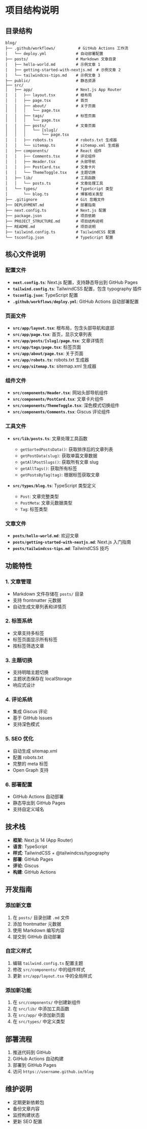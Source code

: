 # 项目结构说明

## 目录结构

```
blog/
├── .github/workflows/          # GitHub Actions 工作流
│   └── deploy.yml             # 自动部署配置
├── posts/                     # Markdown 文章目录
│   ├── hello-world.md         # 示例文章 1
│   ├── getting-started-with-nextjs.md  # 示例文章 2
│   └── tailwindcss-tips.md    # 示例文章 3
├── public/                    # 静态资源
├── src/
│   ├── app/                   # Next.js App Router
│   │   ├── layout.tsx         # 根布局
│   │   ├── page.tsx           # 首页
│   │   ├── about/             # 关于页面
│   │   │   └── page.tsx
│   │   ├── tags/              # 标签页面
│   │   │   └── page.tsx
│   │   ├── posts/             # 文章页面
│   │   │   └── [slug]/
│   │   │       └── page.tsx
│   │   ├── robots.ts          # robots.txt 生成器
│   │   └── sitemap.ts         # sitemap.xml 生成器
│   ├── components/            # React 组件
│   │   ├── Comments.tsx       # 评论组件
│   │   ├── Header.tsx         # 头部导航
│   │   ├── PostCard.tsx       # 文章卡片
│   │   └── ThemeToggle.tsx    # 主题切换
│   ├── lib/                   # 工具函数
│   │   └── posts.ts           # 文章处理工具
│   └── types/                 # TypeScript 类型
│       └── blog.ts            # 博客相关类型
├── .gitignore                 # Git 忽略文件
├── DEPLOYMENT.md              # 部署指南
├── next.config.ts             # Next.js 配置
├── package.json               # 项目依赖
├── PROJECT_STRUCTURE.md       # 项目结构说明
├── README.md                  # 项目说明
├── tailwind.config.ts         # TailwindCSS 配置
└── tsconfig.json              # TypeScript 配置
```

## 核心文件说明

### 配置文件

- **`next.config.ts`**: Next.js 配置，支持静态导出到 GitHub Pages
- **`tailwind.config.ts`**: TailwindCSS 配置，包含 typography 插件
- **`tsconfig.json`**: TypeScript 配置
- **`.github/workflows/deploy.yml`**: GitHub Actions 自动部署配置

### 页面文件

- **`src/app/layout.tsx`**: 根布局，包含头部导航和底部
- **`src/app/page.tsx`**: 首页，显示文章列表
- **`src/app/posts/[slug]/page.tsx`**: 文章详情页
- **`src/app/tags/page.tsx`**: 标签页面
- **`src/app/about/page.tsx`**: 关于页面
- **`src/app/robots.ts`**: robots.txt 生成器
- **`src/app/sitemap.ts`**: sitemap.xml 生成器

### 组件文件

- **`src/components/Header.tsx`**: 网站头部导航组件
- **`src/components/PostCard.tsx`**: 文章卡片组件
- **`src/components/ThemeToggle.tsx`**: 深色模式切换组件
- **`src/components/Comments.tsx`**: Giscus 评论组件

### 工具文件

- **`src/lib/posts.ts`**: 文章处理工具函数

  - `getSortedPostsData()`: 获取排序后的文章列表
  - `getPostData(slug)`: 获取单篇文章数据
  - `getAllPostSlugs()`: 获取所有文章 slug
  - `getAllTags()`: 获取所有标签
  - `getPostsByTag(tag)`: 根据标签获取文章

- **`src/types/blog.ts`**: TypeScript 类型定义
  - `Post`: 文章完整类型
  - `PostMeta`: 文章元数据类型
  - `Tag`: 标签类型

### 文章文件

- **`posts/hello-world.md`**: 欢迎文章
- **`posts/getting-started-with-nextjs.md`**: Next.js 入门指南
- **`posts/tailwindcss-tips.md`**: TailwindCSS 技巧

## 功能特性

### 1. 文章管理

- Markdown 文件存储在 `posts/` 目录
- 支持 frontmatter 元数据
- 自动生成文章列表和详情页

### 2. 标签系统

- 文章支持多标签
- 标签页面显示所有标签
- 按标签筛选文章

### 3. 主题切换

- 支持明暗主题切换
- 主题状态保存在 localStorage
- 响应式设计

### 4. 评论系统

- 集成 Giscus 评论
- 基于 GitHub Issues
- 支持深色模式

### 5. SEO 优化

- 自动生成 sitemap.xml
- 配置 robots.txt
- 完整的 meta 标签
- Open Graph 支持

### 6. 部署配置

- GitHub Actions 自动部署
- 静态导出到 GitHub Pages
- 支持自定义域名

## 技术栈

- **框架**: Next.js 14 (App Router)
- **语言**: TypeScript
- **样式**: TailwindCSS + @tailwindcss/typography
- **部署**: GitHub Pages
- **评论**: Giscus
- **构建**: GitHub Actions

## 开发指南

### 添加新文章

1. 在 `posts/` 目录创建 `.md` 文件
2. 添加 frontmatter 元数据
3. 使用 Markdown 编写内容
4. 提交到 GitHub 自动部署

### 自定义样式

1. 编辑 `tailwind.config.ts` 配置主题
2. 修改 `src/components/` 中的组件样式
3. 更新 `src/app/layout.tsx` 中的全局样式

### 添加新功能

1. 在 `src/components/` 中创建新组件
2. 在 `src/lib/` 中添加工具函数
3. 在 `src/app/` 中添加新页面
4. 在 `src/types/` 中定义类型

## 部署流程

1. 推送代码到 GitHub
2. GitHub Actions 自动构建
3. 部署到 GitHub Pages
4. 访问 `https://username.github.io/blog`

## 维护说明

- 定期更新依赖包
- 备份文章内容
- 监控构建状态
- 更新 SEO 配置
